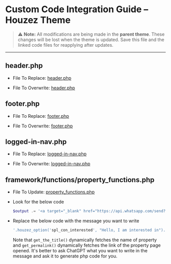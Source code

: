 # Custom Code Integration Guide – Houzez Theme

> ⚠️ **Note:** All modifications are being made in the **parent theme**. These changes will be lost when the theme is updated. Save this file and the linked code files for reapplying after updates.

---

## header.php

- File To Replace: [header.php](https://www.maloumaty.com/wp-admin/theme-editor.php?file=header.php&theme=houzez)

- File To Overwrite: [header.php](/header.php)

## footer.php

- File To Replace: [footer.php](https://www.maloumaty.com/wp-admin/theme-editor.php?file=footer.php&theme=houzez)

- File To Overwrite: [footer.php](/footer.php)

## logged-in-nav.php

- File To Replace: [logged-in-nav.php](https://www.maloumaty.com/wp-admin/theme-editor.php?file=template-parts%2Fheader%2Fpartials%2Flogged-in-nav.php&theme=houzez)

- File To Overwrite: [logged-in-nav.php](/logged-in-nav.php)

## framework/functions/property_functions.php

- File To Update: [property_functions.php](https://www.maloumaty.com/wp-admin/theme-editor.php?file=framework%2Ffunctions%2Fproperty_functions.php&theme=houzez)

- Look for the below code

  ```php
  $output .= '<a target="_blank" href="https://api.whatsapp.com/send?phone='.esc_attr( $args[ 'agent_whatsapp_call' ] ).'&text='.houzez_option('spl_con_interested', "Hello, I am interested in").' ['.get_the_title().'] '.get_permalink().'">';
  ```

- Replace the below code with the message you want to write

  ```php
  '.houzez_option('spl_con_interested', "Hello, I am interested in").' ['.get_the_title().'] '.get_permalink().'
  ```

  Note that `get_the_title()` dynamically fetches the name of property and `get_permalink()` dynamically fetches the link of the property page opened. It's better to ask ChatGPT what you want to write in the message and ask it to generate php code for you.
